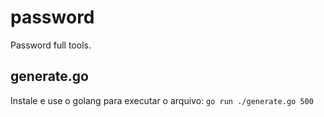 # password
Password full tools.
## generate.go
Instale e use o golang para executar o arquivo:
`go run ./generate.go 500`
